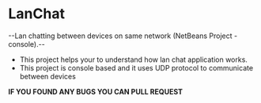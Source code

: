 # LanChat

--Lan chatting between devices on same network (NetBeans Project - console).--

* This project helps your to understand how lan chat application works.
* This project is console based and it uses UDP protocol to communicate between devices

**IF YOU FOUND ANY BUGS YOU CAN PULL REQUEST**
